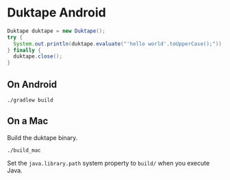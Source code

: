 Duktape Android
===============

```java
Duktape duktape = new Duktape();
try {
  System.out.println(duktape.evaluate("'hello world'.toUpperCase();"));
} finally {
  duktape.close();
}
```

## On Android

```
./gradlew build
```

## On a Mac

Build the duktape binary.

```
./build_mac
```

Set the `java.library.path` system property to `build/` when you execute Java.
